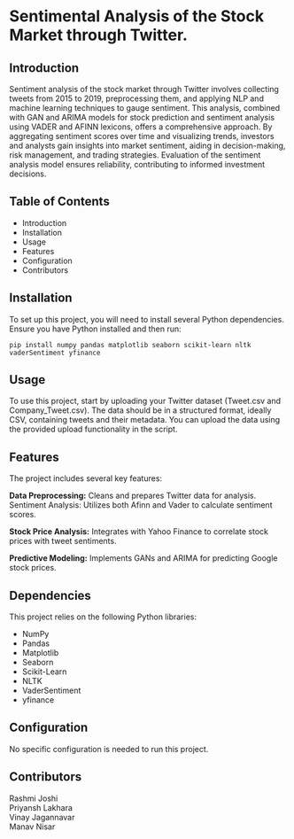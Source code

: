 
# Sentimental Analysis of the Stock Market through Twitter.

## Introduction
Sentiment analysis of the stock market through Twitter involves collecting tweets from 2015 to 2019, preprocessing them, and applying NLP and machine learning techniques to gauge sentiment. This analysis, combined with GAN and ARIMA models for stock prediction and sentiment analysis using VADER and AFINN lexicons, offers a comprehensive approach. By aggregating sentiment scores over time and visualizing trends, investors and analysts gain insights into market sentiment, aiding in decision-making, risk management, and trading strategies. Evaluation of the sentiment analysis model ensures reliability, contributing to informed investment decisions.

## Table of Contents
- Introduction
- Installation
- Usage
- Features
- Configuration
- Contributors

## Installation
To set up this project, you will need to install several Python dependencies. Ensure you have Python installed and then run:
```
pip install numpy pandas matplotlib seaborn scikit-learn nltk vaderSentiment yfinance
```

## Usage
To use this project, start by uploading your Twitter dataset (Tweet.csv and Company_Tweet.csv). The data should be in a structured format, ideally CSV, containing tweets and their metadata. You can upload the data using the provided upload functionality in the script.

## Features
The project includes several key features:

**Data Preprocessing:** Cleans and prepares Twitter data for analysis.
Sentiment Analysis: Utilizes both Afinn and Vader to calculate sentiment scores. 

**Stock Price Analysis:** Integrates with Yahoo Finance to correlate stock prices with tweet sentiments.

**Predictive Modeling:** Implements GANs and ARIMA for predicting Google stock prices.

## Dependencies
This project relies on the following Python libraries:

- NumPy
- Pandas
- Matplotlib
- Seaborn
- Scikit-Learn
- NLTK
- VaderSentiment
- yfinance

## Configuration
No specific configuration is needed to run this project.

## Contributors
Rashmi Joshi \
Priyansh Lakhara \
Vinay Jagannavar \
Manav Nisar 

